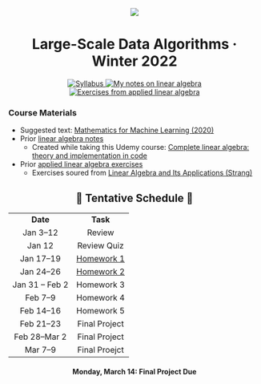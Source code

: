 <p align="center">
  <img src="../../.assets/images/applied.ico" />
</p>

<h1 align="center">Large-Scale Data Algorithms · Winter 2022</h1>

<p align="center">
    <a href="Vassilevski MTH371 winter 2022 class syllabus-with-schedule.pdf">
    <img title="Syllabus" src="https://img.shields.io/badge/MTH: 371-syllabus-informational?logo=adobe-acrobat-reader" > </a>
    <a href="../../.assets/prior/linear-algebra.pdf">
    <img title="My notes on linear algebra" src="https://img.shields.io/badge/prior notes-linear algebra-informational?logo=latex">
    </a>
    <a href="../../.assets/prior/applied-linear.pdf">
    <img title="Exercises from applied linear algebra" src="https://img.shields.io/badge/prior notes-applied linear algebra-informational?logo=latex">
    </a>
</p>

### Course Materials

- Suggested text: [Mathematics for Machine Learning (2020)](https://u1lib.org/book/5523576/586140)
- Prior [linear algebra notes](../../.assets/prior/linear-algebra.pdf)
  - Created while taking this Udemy course: [Complete linear algebra: theory and implementation in code](https://www.udemy.com/course/linear-algebra-theory-and-implementation/)
- Prior [applied linear algebra exercises](../../.assets/prior/applied-linear.pdf)
  - Exercises soured from [Linear Algebra and Its Applications (Strang)](https://u1lib.org/book/954299/ecb05c)

<h2 align="center">📅 Tentative Schedule 📅</h2>

<table align="center">
  <tr>
    <td align="center"><strong>Date</strong></td>
    <td align="center"><strong>Task</strong></td>
  </tr>
  <tr>
    <td align="center">Jan 3&ndash;12</td>
    <td align="center">Review</td>
  </tr>
  <tr>
    <td align="center">Jan 12</td>
    <td align="center">Review Quiz</td>
  </tr>
  <tr>
    <td align="center">Jan 17&ndash;19</td>
    <td align="center"><a href="https://github.com/nosvagor/notes/blob/main/python/mth-371/homework/hw1.py">Homework 1</a></td>
  </tr>
  <tr>
    <td align="center">Jan 24&ndash;26</td>
    <td align="center"><a href="https://github.com/nosvagor/notes/blob/main/python/mth-371/homework/hw2.py">Homework 2</a></td>
  </tr>
  <tr>
    <td align="center">Jan 31 &ndash; Feb 2</td>
    <td align="center">Homework 3</td>
  </tr>
  <tr>
    <td align="center">Feb 7&ndash;9</td>
    <td align="center">Homework 4</td>
  </tr>
  <tr>
    <td align="center">Feb 14&ndash;16</td>
    <td align="center">Homework 5</td>
  </tr>
  <tr>
    <td align="center">Feb 21&ndash;23</td>
    <td align="center">Final Project</td>
  </tr>
  <tr>
    <td align="center">Feb 28&ndash;Mar 2</td>
    <td align="center">Final Project</td>
  </tr>
  <tr>
    <td align="center">Mar 7&ndash;9</td>
    <td align="center">Final Proejct</td>
  </tr>
</table>

<h4 align="center">Monday, March 14: Final Project Due</h4>
